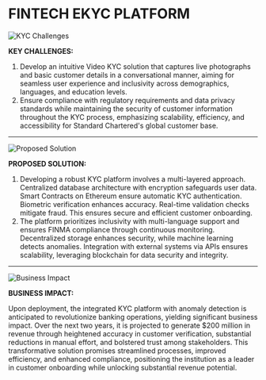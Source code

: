 # **FINTECH EKYC PLATFORM**

![KYC Challenges](Aspose.Words.c3b1c5d9-763c-44c8-84a6-9f9890a2c2de.001.png)

**KEY CHALLENGES:**

1. Develop an intuitive Video KYC solution that captures live photographs and basic customer details in a conversational manner, aiming for seamless user experience and inclusivity across demographics, languages, and education levels.
2. Ensure compliance with regulatory requirements and data privacy standards while maintaining the security of customer information throughout the KYC process, emphasizing scalability, efficiency, and accessibility for Standard Chartered's global customer base.

---

![Proposed Solution](Aspose.Words.c3b1c5d9-763c-44c8-84a6-9f9890a2c2de.002.png)

**PROPOSED SOLUTION:**

1. Developing a robust KYC platform involves a multi-layered approach. Centralized database architecture with encryption safeguards user data. Smart Contracts on Ethereum ensure automatic KYC authentication. Biometric verification enhances accuracy. Real-time validation checks mitigate fraud. This ensures secure and efficient customer onboarding.
2. The platform prioritizes inclusivity with multi-language support and ensures FINMA compliance through continuous monitoring. Decentralized storage enhances security, while machine learning detects anomalies. Integration with external systems via APIs ensures scalability, leveraging blockchain for data security and integrity.

---

![Business Impact](Aspose.Words.c3b1c5d9-763c-44c8-84a6-9f9890a2c2de.003.png)

**BUSINESS IMPACT:** 

Upon deployment, the integrated KYC platform with anomaly detection is anticipated to revolutionize banking operations, yielding significant business impact. Over the next two years, it is projected to generate $200 million in revenue through heightened accuracy in customer verification, substantial reductions in manual effort, and bolstered trust among stakeholders. This transformative solution promises streamlined processes, improved efficiency, and enhanced compliance, positioning the institution as a leader in customer onboarding while unlocking substantial revenue potential.

